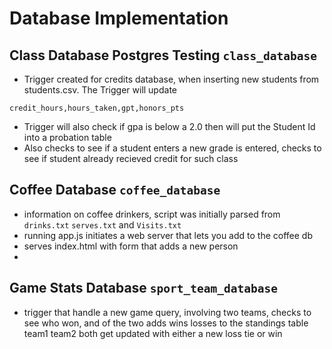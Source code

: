 # Database Implementation 
## Class Database Postgres Testing `class_database`
* Trigger created for credits database, when inserting new students from students.csv. The Trigger will update 
``` 
credit_hours,hours_taken,gpt,honors_pts 

```
* Trigger will also check if gpa is below a 2.0 then will put the Student Id into a probation table
* Also checks to see if a student enters a new grade is entered, checks to see if student already recieved credit for such class
## Coffee Database `coffee_database`
* information on coffee drinkers, script was initially parsed from `drinks.txt` `serves.txt` and `Visits.txt` 
* running app.js initiates a web server that lets you add to the coffee db
* serves index.html with form that adds a new person
* 
## Game Stats Database `sport_team_database`
* trigger that handle a new game query, involving two teams, checks to see who won, and of the two adds wins losses to the standings table team1 team2 both get updated with either a new loss tie or win
